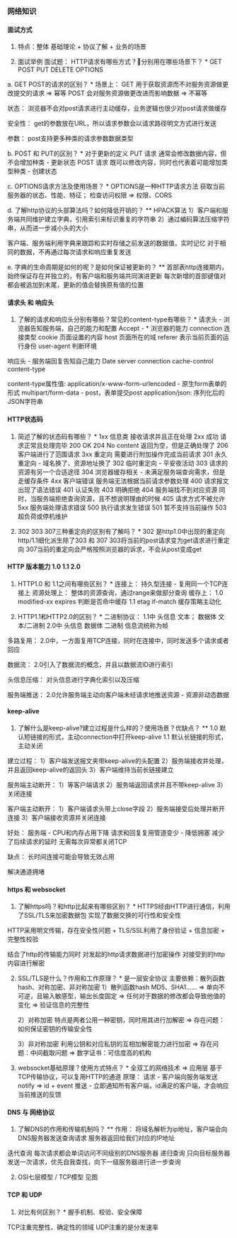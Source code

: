 ### 网络知识
#### 面试方式
1. 特点：整体
基础理论 + 协议了解 + 业务的场景

2. 面试举例
面试题：
HTTP请求有哪些方式？分别用在哪些场景下？ *
GET POST PUT DELETE OPTIONS

a. GET POST的请求的区别？ *
场景上：
GET 用于获取资源而不对服务资源做更改提交的请求 => 幂等
POST 会对服务资源做更改进而影响数据 => 不幂等

状态：
浏览器不会对post请求进行主动缓存，业务逻辑也很少对post请求做缓存

安全性：
get的参数放在URL，所以请求参数会以请求路径明文方式进行发送

参数：
post支持更多种类的请求参数数据类型

b. POST 和 PUT的区别？ *
对于更新的定义
PUT 请求 通常会修改数据内容，但不会增加种类      -   更新状态
POST 请求 既可以修改内容，同时也代表着可能增加类型种类  - 创建状态

c. OPTIONS请求方法及使用场景？ *
OPTIONS是一种HTTP请求方法
获取当前服务器的状态、性能、特征；
检查访问权限 => 权限、CORS

d. 了解http协议的头部算法吗？如何降低开销的？ **
HPACK算法
    1）客户端和服务端共同维护建立字典，引用索引来标识重复的字符串
    2）通过编码算法压缩字符串，从而进一步减小头的大小

客户端、服务端利用字典来跟踪和实时存储之前发送的数据值，实时记忆
对于相同的数据，不再通过每次请求和响应重复发送

e. 字典的生命周期是如何的呢？是如何保证被更新的？ **
    首部表http连接期内，始终保证存在并独立的，有客户端和服务端共同演进更新
    每次新增的首部键值对都会被追加到末尾，更新的值会替换原有值的位置

#### 请求头 和 响应头
1. 了解的请求和响应头分别有哪些？常见的content-type有哪些？ *
请求头 - 浏览器告知服务端，自己的能力和配置
Accept - *  浏览器的能力
connection 连接类型
cookie 页面设置的内容
host 页面所在的域
referer 表示当前页面的运行身份
user-agent 判断环境

响应头 - 服务端回复告知自己能力
Date server connection cache-control content-type

content-type属性值:
application/x-www-form-urlencoded - 原生form表单的形式
multipart/form-data - post，表单提交post
application/json: 序列化后的JSON字符串

#### HTTP状态码
1. 简述了解的状态码有哪些？ *
1xx 信息类  接收请求并且正在处理
2xx 成功    请求正常且处理完毕
    200 OK
    204 No content 返回为空，但是正确处理了
    206 客户端进行了范围请求
3xx 重定向  需要进行附加操作完成当前请求
    301 永久重定向  - 域名换了、资源地址换了
    302 临时重定向  - 平安夜活动
    303 请求的资源有另一个合适途径
    304 浏览器缓存相关 - 未满足服务端查询需求，但是走缓存条件
4xx 客户端错误 服务端无法根据当前请求参数处理
    400 请求报文出现了语法错误
    401 认证失败
    403 明确拒绝
    404 服务端找不到对应资源 同时，当服务端拒绝查询资源，且不想说明理由的时候
    405 请求方式不被允许
5xx 服务端处理请求错误
    500 执行请求发生错误
    501 暂不支持当前操作
    503 超负荷或停机维护

2. 302 303 307三种重定向的区别有了解吗？ *
302 是http1.0中出现的重定向
    http/1.1细化派生除了303 和 307
        303将当前的post请求变为get请求进行重定向
        307当前的重定向会严格按照浏览器的诉求，不会从post变成get

#### HTTP 版本能力 1.0 1.1 2.0
1. HTTP1.0 和 1.1之间有哪些区别？ *
连接上：
持久型连接 - 复用同一个TCP连接上
资源处理上：
整体的资源查询，通过range来做部分查询
缓存上：
1.0 modified-xx expires 判断是否命中缓存
1.1 etag if-match 缓存策略主动化

2. HTTP1.1和HTTP2.0的区别？ *
二进制协议：
1.1中 头信息 文本； 数据体 文本/二进制
2.0中 头信息 数据体 二进制 信息流统称为帧

多路复用：
2.0中，一方面复用TCP连接，同时在连接中，同时发送多个请求或者回应

数据流：
2.0引入了数据流的概念，并且以数据流ID进行索引

头信息压缩：
对头信息进行字典化索引以及压缩

服务端推送：
2.0允许服务端主动向客户端未经请求地推送资源 - 资源非动态数据

#### keep-alive
1. 了解什么是keep-alive?建立过程是什么样的？使用场景？优缺点？ **
1.0 默认短链接的形式，主动connection中打开keep-alive
1.1 默认长链接的形式，主动关闭

建立过程：
    1）客户端发送报文夹带keep-alive的头配置
    2）服务端接收并处理，并且返回keep-alive的返回头
    3）客户端维持当前长链接建立

服务端主动断开：
    1）等客户端请求
    2）服务端返回请求并且不带keep-alive
    3）关闭连接

客户端主动断开：
    1）客户端请求头带上close字段
    2）服务端接受后处理并断开连接
    3）客户端接收资源并关闭连接

好处：
    服务端 - CPU和内存占用下降
    请求和回复复用管道变少 - 降低拥塞
    减少了后续请求的延时
    无需每次异常都关闭TCP

缺点：
    长时间连接可能会导致无效占用

解决通道拥堵

#### https 和 websocket
1. 了解https吗？和http比起来有哪些区别？ *
HTTPS经由HTTP进行通信，利用了SSL/TLS来加密数据包
实现了数据交换的可行性和安全性

HTTP采用明文传输，存在安全性问题
+
TLS/SSL利用了身份验证 + 信息加密 + 完整性校验

结合了http的传输能力同时
    对发起的http请求数据进行加密操作
    对接受到的http内容进行解密

2. SSL/TLS是什么？作用和工作原理？ *
是一层安全协议
主要依赖：散列函数hash、对称加密、非对称加密
    1）散列函数hash
    MD5、SHA1…… => 单向不可逆，且输入敏感型，输出长度固定 => 任何对于数据的修改都会导致他值的变化
        => 验证信息的完整性

    2）对称加密
    特点是两者公用一种密钥，同时用其进行加解密
        => 存在问题：如何保证密钥的传输安全性

    3）非对称加密
    利用公钥和对应私钥的互相加解密能力进行加密
        => 存在问题：中间截取问题
        => 数字证书：可信度高的机构

3. websocket基础原理？使用方式特点？ *
全双工的网络技术 => 应用层
基于TCP传输协议，可以复用HTTP的通道
原理：
    请求 - 客户端向服务端发送notify => id + event
    推送 - 立即通知所有客户端，id满足的客户端，才会响应当前推送的反馈

#### DNS 与 网络协议
1. 了解DNS的作用和传输机制吗？ **
 作用： 
    将域名解析为ip地址，客户端会向DNS服务器发送查询请求
    服务器返回给我们对应的IP地址

迭代查询
    每次请求都会单词访问不同级别的DNS服务器
递归查询
    只向目标服务器发送一次请求，优先自我查找，向下一级服务器进行进一步查询

2. OSI七层模型 / TCP模型
见图

#### TCP 和 UDP
1. 对比有何区别？ *
握手机制、校验、安全保障

TCP注重完整性、确定性的领域
UDP注重的是分发速率